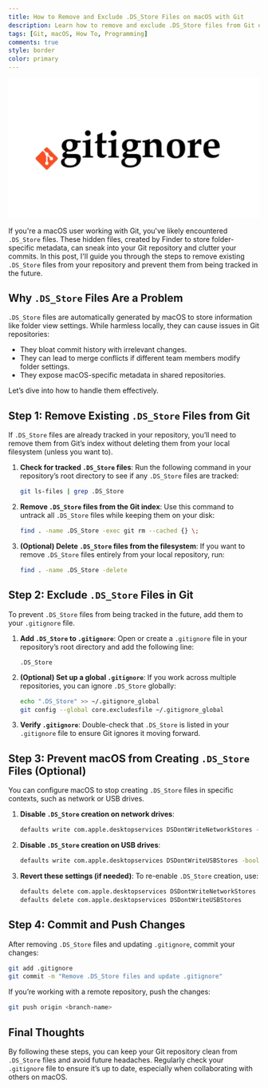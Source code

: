 ```yaml
---
title: How to Remove and Exclude .DS_Store Files on macOS with Git
description: Learn how to remove and exclude .DS_Store files from Git on macOS to keep your repository clean. Step-by-step guide!
tags: [Git, macOS, How To, Programming]
comments: true
style: border
color: primary
---
```


![.gitignore](/assets/img/gitignore.png)

If you're a macOS user working with Git, you've likely encountered `.DS_Store` files. These hidden files, created by Finder to store folder-specific metadata, can sneak into your Git repository and clutter your commits. In this post, I'll guide you through the steps to remove existing `.DS_Store` files from your repository and prevent them from being tracked in the future.

## Why `.DS_Store` Files Are a Problem

`.DS_Store` files are automatically generated by macOS to store information like folder view settings. While harmless locally, they can cause issues in Git repositories:

- They bloat commit history with irrelevant changes.
- They can lead to merge conflicts if different team members modify folder settings.
- They expose macOS-specific metadata in shared repositories.

Let’s dive into how to handle them effectively.

## Step 1: Remove Existing `.DS_Store` Files from Git

If `.DS_Store` files are already tracked in your repository, you’ll need to remove them from Git’s index without deleting them from your local filesystem (unless you want to).

1. **Check for tracked `.DS_Store` files**:
   Run the following command in your repository’s root directory to see if any `.DS_Store` files are tracked:

   ```bash
   git ls-files | grep .DS_Store
   ```

2. **Remove `.DS_Store` files from the Git index**:
   Use this command to untrack all `.DS_Store` files while keeping them on your disk:

   ```bash
   find . -name .DS_Store -exec git rm --cached {} \;
   ```

3. **(Optional) Delete `.DS_Store` files from the filesystem**:
   If you want to remove `.DS_Store` files entirely from your local repository, run:

   ```bash
   find . -name .DS_Store -delete
   ```

## Step 2: Exclude `.DS_Store` Files in Git

To prevent `.DS_Store` files from being tracked in the future, add them to your `.gitignore` file.

1. **Add `.DS_Store` to `.gitignore`**:
   Open or create a `.gitignore` file in your repository’s root directory and add the following line:

   ```plaintext
   .DS_Store
   ```

2. **(Optional) Set up a global `.gitignore`**:
   If you work across multiple repositories, you can ignore `.DS_Store` globally:

   ```bash
   echo ".DS_Store" >> ~/.gitignore_global
   git config --global core.excludesfile ~/.gitignore_global
   ```

3. **Verify `.gitignore`**:
   Double-check that `.DS_Store` is listed in your `.gitignore` file to ensure Git ignores it moving forward.

## Step 3: Prevent macOS from Creating `.DS_Store` Files (Optional)

You can configure macOS to stop creating `.DS_Store` files in specific contexts, such as network or USB drives.

1. **Disable `.DS_Store` creation on network drives**:

   ```bash
   defaults write com.apple.desktopservices DSDontWriteNetworkStores -bool true
   ```

2. **Disable `.DS_Store` creation on USB drives**:

   ```bash
   defaults write com.apple.desktopservices DSDontWriteUSBStores -bool true
   ```

3. **Revert these settings (if needed)**:
   To re-enable `.DS_Store` creation, use:

   ```bash
   defaults delete com.apple.desktopservices DSDontWriteNetworkStores
   defaults delete com.apple.desktopservices DSDontWriteUSBStores
   ```

## Step 4: Commit and Push Changes

After removing `.DS_Store` files and updating `.gitignore`, commit your changes:

```bash
git add .gitignore
git commit -m "Remove .DS_Store files and update .gitignore"
```

If you’re working with a remote repository, push the changes:

```bash
git push origin <branch-name>
```

## Final Thoughts

By following these steps, you can keep your Git repository clean from `.DS_Store` files and avoid future headaches. Regularly check your `.gitignore` file to ensure it’s up to date, especially when collaborating with others on macOS.
